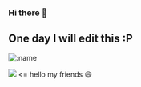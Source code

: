 ### Hi there 👋
## One day I will edit this :P

![:name](https://count.getloli.com/get/@:rangelp)

![](https://komarev.com/ghpvc/?username=rangelp) <= hello my friends 😄

<!--
**rangelp/rangelp** is a ✨ _special_ ✨ repository because its `README.md` (this file) appears on your GitHub profile.

Here are some ideas to get you started:

- 🔭 I’m currently working on ...
- 🌱 I’m currently learning ...
- 👯 I’m looking to collaborate on ...
- 🤔 I’m looking for help with ...
- 💬 Ask me about ...
- 📫 How to reach me: ...
- 😄 Pronouns: ...
- ⚡ Fun fact: ...
-->
